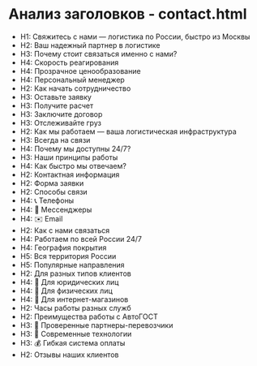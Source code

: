 # Анализ заголовков - contact.html

- H1: Свяжитесь с нами — логистика по России, быстро из Москвы
- H2: Ваш надежный партнер в логистике
- H3: Почему стоит связаться именно с нами?
- H4: Скорость реагирования
- H4: Прозрачное ценообразование
- H4: Персональный менеджер
- H2: Как начать сотрудничество
- H3: Оставьте заявку
- H3: Получите расчет
- H3: Заключите договор
- H3: Отслеживайте груз
- H2: Как мы работаем — ваша логистическая инфраструктура
- H3: Всегда на связи
- H4: Почему мы доступны 24/7?
- H3: Наши принципы работы
- H4: Как быстро мы отвечаем?
- H2: Контактная информация
- H2: Форма заявки
- H2: Способы связи
- H4: 📞 Телефоны
- H4: 💬 Мессенджеры
- H4: ✉️ Email
- H2: Как с нами связаться
- H4: Работаем по всей России 24/7
- H4: География покрытия
- H5: Вся территория России
- H5: Популярные направления
- H2: Для разных типов клиентов
- H4: 🏢 Для юридических лиц
- H4: 👤 Для физических лиц
- H4: 🏪 Для интернет-магазинов
- H2: Часы работы разных служб
- H2: Преимущества работы с АвтоГОСТ
- H3: 🚛 Проверенные партнеры-перевозчики
- H3: 📱 Современные технологии
- H3: 💰 Гибкая система оплаты
- H2: Отзывы наших клиентов
